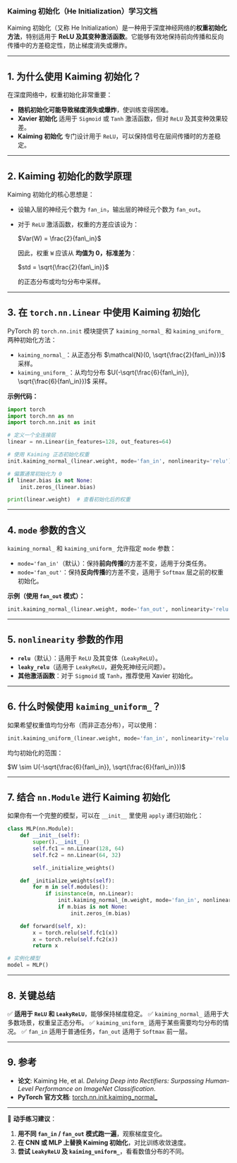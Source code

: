 ### **Kaiming 初始化（He Initialization）学习文档**

Kaiming 初始化（又称 He Initialization）是一种用于深度神经网络的**权重初始化方法**，特别适用于 **ReLU 及其变种激活函数**。它能够有效地保持前向传播和反向传播中的方差稳定性，防止梯度消失或爆炸。

------

## **1. 为什么使用 Kaiming 初始化？**

在深度网络中，权重初始化非常重要：

- **随机初始化可能导致梯度消失或爆炸**，使训练变得困难。
- **Xavier 初始化** 适用于 `Sigmoid` 或 `Tanh` 激活函数，但对 `ReLU` 及其变种效果较差。
- **Kaiming 初始化** 专门设计用于 `ReLU`，可以保持信号在层间传播时的方差稳定。

------

## **2. Kaiming 初始化的数学原理**

Kaiming 初始化的核心思想是：

- 设输入层的神经元个数为 `fan_in`，输出层的神经元个数为 `fan_out`。

- 对于 `ReLU` 激活函数，权重的方差应该设为：

  $Var(W) = \frac{2}{fan\_in}$

  因此，权重 `W` 应该从 **均值为 0，标准差为**：

  $std = \sqrt{\frac{2}{fan\_in}}$

  的正态分布或均匀分布中采样。

------

## **3. 在 `torch.nn.Linear` 中使用 Kaiming 初始化**

PyTorch 的 `torch.nn.init` 模块提供了 `kaiming_normal_` 和 `kaiming_uniform_` 两种初始化方法：

- `kaiming_normal_`：从正态分布 $\mathcal{N}(0, \sqrt{\frac{2}{fan\_in}})$ 采样。
- `kaiming_uniform_`：从均匀分布 $U(-\sqrt{\frac{6}{fan\_in}}, \sqrt{\frac{6}{fan\_in}})$ 采样。

**示例代码：**

```python
import torch
import torch.nn as nn
import torch.nn.init as init

# 定义一个全连接层
linear = nn.Linear(in_features=128, out_features=64)

# 使用 Kaiming 正态初始化权重
init.kaiming_normal_(linear.weight, mode='fan_in', nonlinearity='relu')

# 偏置通常初始化为 0
if linear.bias is not None:
    init.zeros_(linear.bias)

print(linear.weight)  # 查看初始化后的权重
```

------

## **4. `mode` 参数的含义**

`kaiming_normal_` 和 `kaiming_uniform_` 允许指定 `mode` 参数：

- `mode='fan_in'`（默认）：保持**前向传播**的方差不变，适用于分类任务。
- `mode='fan_out'`：保持**反向传播**的方差不变，适用于 `Softmax` 层之前的权重初始化。

**示例（使用 `fan_out` 模式）：**

```python
init.kaiming_normal_(linear.weight, mode='fan_out', nonlinearity='relu')
```

------

## **5. `nonlinearity` 参数的作用**

- **`relu`**（默认）：适用于 `ReLU` 及其变体（`LeakyReLU`）。
- **`leaky_relu`**（适用于 `LeakyReLU`，避免死神经元问题）。
- **其他激活函数**：对于 `Sigmoid` 或 `Tanh`，推荐使用 Xavier 初始化。

------

## **6. 什么时候使用 `kaiming_uniform_`？**

如果希望权重值均匀分布（而非正态分布），可以使用：

```python
init.kaiming_uniform_(linear.weight, mode='fan_in', nonlinearity='relu')
```

均匀初始化的范围：

$W \sim U(-\sqrt{\frac{6}{fan\_in}}, \sqrt{\frac{6}{fan\_in}})$

------

## **7. 结合 `nn.Module` 进行 Kaiming 初始化**

如果你有一个完整的模型，可以在 `__init__` 里使用 `apply` 递归初始化：

```python
class MLP(nn.Module):
    def __init__(self):
        super().__init__()
        self.fc1 = nn.Linear(128, 64)
        self.fc2 = nn.Linear(64, 32)

        self._initialize_weights()

    def _initialize_weights(self):
        for m in self.modules():
            if isinstance(m, nn.Linear):
                init.kaiming_normal_(m.weight, mode='fan_in', nonlinearity='relu')
                if m.bias is not None:
                    init.zeros_(m.bias)

    def forward(self, x):
        x = torch.relu(self.fc1(x))
        x = torch.relu(self.fc2(x))
        return x

# 实例化模型
model = MLP()
```

------

## **8. 关键总结**

✅ **适用于 `ReLU` 和 `LeakyReLU`**，能够保持梯度稳定。
 ✅ `kaiming_normal_` 适用于大多数场景，权重呈正态分布。
 ✅ `kaiming_uniform_` 适用于某些需要均匀分布的情况。
 ✅ `fan_in` 适用于普通任务，`fan_out` 适用于 `Softmax` 前一层。

------

## **9. 参考**

- **论文**: Kaiming He, et al. *Delving Deep into Rectifiers: Surpassing Human-Level Performance on ImageNet Classification*.
- **PyTorch 官方文档**: [torch.nn.init.kaiming_normal_](https://pytorch.org/docs/stable/nn.init.html#torch.nn.init.kaiming_normal_)

------

🚀 **动手练习建议**：

1. **用不同 `fan_in` / `fan_out` 模式跑一遍**，观察梯度变化。
2. **在 CNN 或 MLP 上替换 Kaiming 初始化**，对比训练收敛速度。
3. **尝试 `LeakyReLU` 及 `kaiming_uniform_`**，看看数值分布的不同。